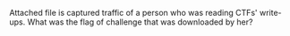 Attached file is captured traffic of a person who was reading CTFs' write-ups. What was the flag of challenge that was downloaded by her?
